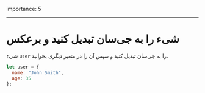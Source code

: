 importance: 5

---

# شیء را به جی‌سان تبدیل کنید و برعکس

شیء `user` را به جی‌سان تبدیل کنید و سپس آن را در متغیر دیگری بخوانید.

```js
let user = {
  name: "John Smith",
  age: 35
};
```
